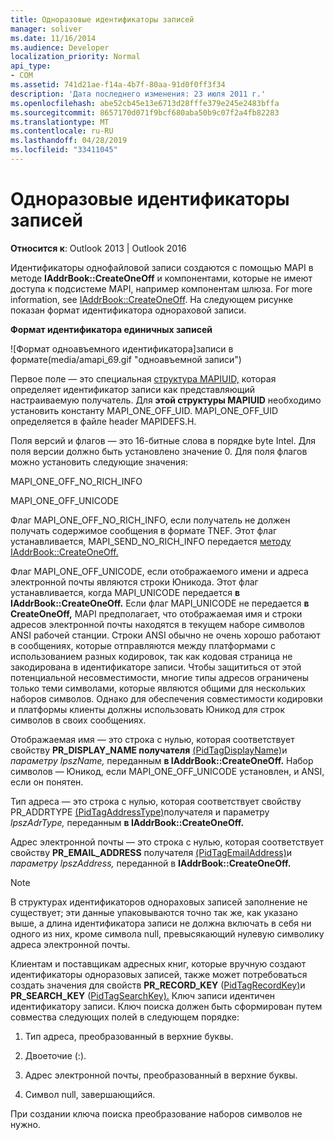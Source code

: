 ```yaml
---
title: Одноразовые идентификаторы записей
manager: soliver
ms.date: 11/16/2014
ms.audience: Developer
localization_priority: Normal
api_type:
- COM
ms.assetid: 741d21ae-f14a-4b7f-80aa-91d0f0ff3f34
description: 'Дата последнего изменения: 23 июля 2011 г.'
ms.openlocfilehash: abe52cb45e13e6713d28fffe379e245e2483bffa
ms.sourcegitcommit: 8657170d071f9bcf680aba50b9c07f2a4fb82283
ms.translationtype: MT
ms.contentlocale: ru-RU
ms.lasthandoff: 04/28/2019
ms.locfileid: "33411045"
---
```

# <a name="one-off-entry-identifiers"></a>Одноразовые идентификаторы записей
  
**Относится к**: Outlook 2013 | Outlook 2016 
  
Идентификаторы однофайловой записи создаются с помощью MAPI в методе **IAddrBook::CreateOneOff** и компонентами, которые не имеют доступа к подсистеме MAPI, например компонентам шлюза. For more information, see [IAddrBook::CreateOneOff](iaddrbook-createoneoff.md). На следующем рисунке показан формат идентификатора однораховой записи.
  
**Формат идентификатора единичных записей**
  
![Формат одноавъемного идентификатора]записи в формате(media/amapi_69.gif "одноавъемной записи")
  
Первое поле — это специальная [структура MAPIUID,](mapiuid.md) которая определяет идентификатор записи как представляющий настраиваемую получатель. Для **этой структуры MAPIUID** необходимо установить константу MAPI_ONE_OFF_UID. MAPI_ONE_OFF_UID определяется в файле header MAPIDEFS.H. 
  
Поля версий и флагов — это 16-битные слова в порядке byte Intel. Для поля версии должно быть установлено значение 0. Для поля флагов можно установить следующие значения:
  
MAPI_ONE_OFF_NO_RICH_INFO
  
MAPI_ONE_OFF_UNICODE
  
Флаг MAPI_ONE_OFF_NO_RICH_INFO, если получатель не должен получать содержимое сообщения в формате TNEF. Этот флаг устанавливается, MAPI_SEND_NO_RICH_INFO передается [методу IAddrBook::CreateOneOff.](iaddrbook-createoneoff.md) 
  
Флаг MAPI_ONE_OFF_UNICODE, если отображаемого имени и адреса электронной почты являются строки Юникода. Этот флаг устанавливается, когда MAPI_UNICODE передается **в IAddrBook::CreateOneOff.** Если флаг MAPI_UNICODE не передается **в CreateOneOff,** MAPI предполагает, что отображаемая имя и строки адресов электронной почты находятся в текущем наборе символов ANSI рабочей станции. Строки ANSI обычно не очень хорошо работают в сообщениях, которые отправляются между платформами с использованием разных кодировок, так как кодовая страница не закодирована в идентификаторе записи. Чтобы защититься от этой потенциальной несовместимости, многие типы адресов ограничены только теми символами, которые являются общими для нескольких наборов символов. Однако для обеспечения совместимости кодировки и платформы клиенты должны использовать Юникод для строк символов в своих сообщениях.
  
Отображаемая имя — это строка с нулью, которая соответствует свойству **PR_DISPLAY_NAME получателя** [(PidTagDisplayName)](pidtagdisplayname-canonical-property.md)и _параметру lpszName,_ переданным **в IAddrBook::CreateOneOff.** Набор символов — Юникод, если MAPI_ONE_OFF_UNICODE установлен, и ANSI, если он понятен. 
  
Тип адреса — это строка с нулью, которая соответствует свойству PR_ADDRTYPE [(PidTagAddressType)](pidtagaddresstype-canonical-property.md)получателя и параметру _lpszAdrType,_ переданным **в IAddrBook::CreateOneOff.**  
  
Адрес электронной почты — это строка с нулью, которая соответствует свойству **PR_EMAIL_ADDRESS** получателя [(PidTagEmailAddress)](pidtagemailaddress-canonical-property.md)и _параметру lpszAddress,_ переданной в **IAddrBook::CreateOneOff.** 
  
> [!NOTE]
> В структурах идентификаторов однораховых записей заполнение не существует; эти данные упаковываются точно так же, как указано выше, а длина идентификатора записи не должна включать в себя ни одного из них, кроме символа null, превысякающий нулевую символику адреса электронной почты. 
  
Клиентам и поставщикам адресных книг, которые вручную создают идентификаторы одноразовых записей, также может потребоваться создать значения для свойств **PR_RECORD_KEY** ([PidTagRecordKey)](pidtagrecordkey-canonical-property.md)и **PR_SEARCH_KEY** ([PidTagSearchKey).](pidtagsearchkey-canonical-property.md) Ключ записи идентичен идентификатору записи. Ключ поиска должен быть сформирован путем совмества следующих полей в следующем порядке:
  
1. Тип адреса, преобразованный в верхние буквы.
    
2. Двоеточие (:).
    
3. Адрес электронной почты, преобразованный в верхние буквы.
    
4. Символ null, завершающийся.
    
При создании ключа поиска преобразование наборов символов не нужно.
  


